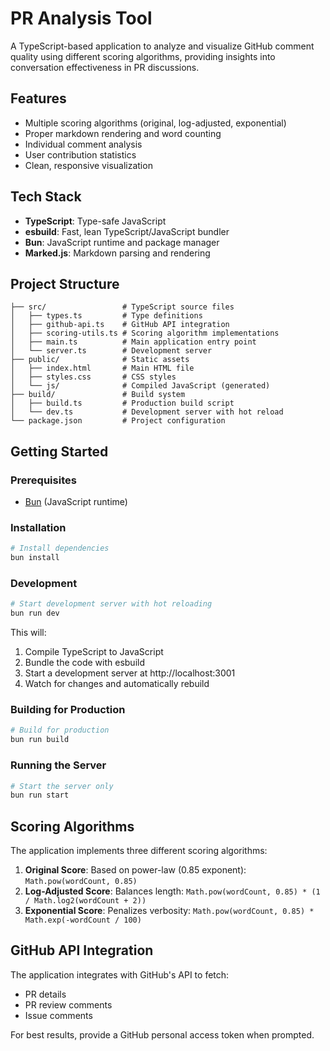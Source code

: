 # PR Analysis Tool

A TypeScript-based application to analyze and visualize GitHub comment quality using different scoring algorithms, providing insights into conversation effectiveness in PR discussions.

## Features

- Multiple scoring algorithms (original, log-adjusted, exponential)
- Proper markdown rendering and word counting
- Individual comment analysis
- User contribution statistics
- Clean, responsive visualization

## Tech Stack

- **TypeScript**: Type-safe JavaScript
- **esbuild**: Fast, lean TypeScript/JavaScript bundler
- **Bun**: JavaScript runtime and package manager
- **Marked.js**: Markdown parsing and rendering

## Project Structure

```
├── src/                 # TypeScript source files
│   ├── types.ts         # Type definitions
│   ├── github-api.ts    # GitHub API integration
│   ├── scoring-utils.ts # Scoring algorithm implementations
│   ├── main.ts          # Main application entry point
│   └── server.ts        # Development server
├── public/              # Static assets
│   ├── index.html       # Main HTML file
│   ├── styles.css       # CSS styles
│   └── js/              # Compiled JavaScript (generated)
├── build/               # Build system
│   ├── build.ts         # Production build script
│   └── dev.ts           # Development server with hot reload
└── package.json         # Project configuration
```

## Getting Started

### Prerequisites

- [Bun](https://bun.sh/) (JavaScript runtime)

### Installation

```bash
# Install dependencies
bun install
```

### Development

```bash
# Start development server with hot reloading
bun run dev
```

This will:
1. Compile TypeScript to JavaScript
2. Bundle the code with esbuild
3. Start a development server at http://localhost:3001
4. Watch for changes and automatically rebuild

### Building for Production

```bash
# Build for production
bun run build
```

### Running the Server

```bash
# Start the server only
bun run start
```

## Scoring Algorithms

The application implements three different scoring algorithms:

1. **Original Score**: Based on power-law (0.85 exponent): `Math.pow(wordCount, 0.85)`
2. **Log-Adjusted Score**: Balances length: `Math.pow(wordCount, 0.85) * (1 / Math.log2(wordCount + 2))`
3. **Exponential Score**: Penalizes verbosity: `Math.pow(wordCount, 0.85) * Math.exp(-wordCount / 100)`

## GitHub API Integration

The application integrates with GitHub's API to fetch:
- PR details
- PR review comments
- Issue comments

For best results, provide a GitHub personal access token when prompted.
